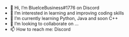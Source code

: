 - 👋 Hi, I’m BlueIceBusiness#1776 on Discord
- 👀 I’m interested in learning and improving coding skills
- 🌱 I’m currently learning Python, Java and soon C++
- 💞️ I’m looking to collaborate on ...
- 📫 How to reach me: Discord

<!---
BlueIceBusiness/BlueIceBusiness is a ✨ special ✨ repository because its `README.md` (this file) appears on your GitHub profile.
You can click the Preview link to take a look at your changes.
--->
